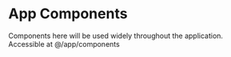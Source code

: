 # App Components

Components here will be used widely throughout the application. Accessible at @/app/components